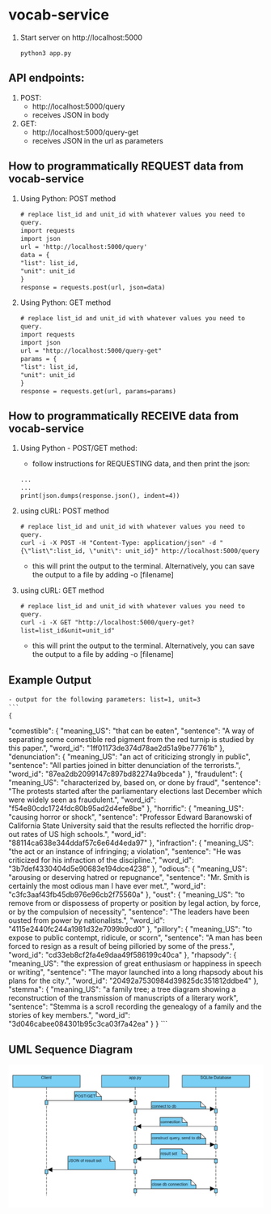 # vocab-service
1. Start server on http://localhost:5000
    ```
    python3 app.py
    ```

## API endpoints:
1. POST:
    - http://localhost:5000/query
    - receives JSON in body
2. GET:
    - http://localhost:5000/query-get
    - receives JSON in the url as parameters

## How to programmatically REQUEST data from vocab-service

1. Using Python: POST method

    ```
    # replace list_id and unit_id with whatever values you need to query.
    import requests
    import json
    url = 'http://localhost:5000/query'
    data = {
    "list": list_id,
    "unit": unit_id
    }
    response = requests.post(url, json=data)
    ```

2. Using Python: GET method
    ```
    # replace list_id and unit_id with whatever values you need to query.
    import requests
    import json
    url = "http://localhost:5000/query-get"
    params = {
    "list": list_id,
    "unit": unit_id
    }
    response = requests.get(url, params=params)

## How to programmatically RECEIVE data from vocab-service

1. Using Python - POST/GET method:
    - follow instructions for REQUESTING data, and then print the json:
    ```
    ...
    ...
    print(json.dumps(response.json(), indent=4))
    ```

2. using cURL: POST method
    ```
    # replace list_id and unit_id with whatever values you need to query.
    curl -i -X POST -H "Content-Type: application/json" -d "{\"list\":list_id, \"unit\": unit_id}" http://localhost:5000/query
    ```
    - this will print the output to the terminal. Alternatively, you can save
    the output to a file by adding -o [filename]
3. using cURL: GET method
    ```
    # replace list_id and unit_id with whatever values you need to query.
    curl -i -X GET "http://localhost:5000/query-get?list=list_id&unit=unit_id"
    ```
    - this will print the output to the terminal. Alternatively, you can save
    the output to a file by adding -o [filename]

## Example Output

    - output for the following parameters: list=1, unit=3
    ```
    {
  "comestible": {
    "meaning_US": "that can be eaten",
    "sentence": "A way of separating some comestible red pigment from the red turnip is studied by this paper.",
    "word_id": "1ff01173de374d78ae2d51a9be77761b"
  },
  "denunciation": {
    "meaning_US": "an act of criticizing strongly in public",
    "sentence": "All parties joined in bitter denunciation of the terrorists.",
    "word_id": "87ea2db2099147c897bd82274a9bceda"
  },
  "fraudulent": {
    "meaning_US": "characterized by, based on, or done by fraud",
    "sentence": "The protests started after the parliamentary elections last December which were widely seen as fraudulent.",
    "word_id": "f54e80cdc1724fdc80b95ad2d4efe8be"
  },
  "horrific": {
    "meaning_US": "causing horror or shock",
    "sentence": "Professor Edward Baranowski of California State University said that the results reflected the horrific drop-out rates of US high schools.",
    "word_id": "88114ca638e344ddaf57c6e64d4eda97"
  },
  "infraction": {
    "meaning_US": "the act or an instance of infringing; a violation",
    "sentence": "He was criticized for his infraction of the discipline.",
    "word_id": "3b7def4330404d5e90683e194dce4238"
  },
  "odious": {
    "meaning_US": "arousing or deserving hatred or repugnance",
    "sentence": "Mr. Smith is certainly the most odious man I have ever met.",
    "word_id": "c3fc3aaf43fb45db976e96cb2f75560a"
  },
  "oust": {
    "meaning_US": "to remove from or dispossess of property or position by legal action, by force, or by the compulsion of necessity",
    "sentence": "The leaders have been ousted from power by nationalists.",
    "word_id": "4115e2440fc244a1981d32e7099b9cd0"
  },
  "pillory": {
    "meaning_US": "to expose to public contempt, ridicule, or scorn",
    "sentence": "A man has been forced to resign as a result of being pilloried by some of the press.",
    "word_id": "cd33eb8cf2fa4e9daa49f586199c40ca"
  },
  "rhapsody": {
    "meaning_US": "the expression of great enthusiasm or happiness in speech or writing",
    "sentence": "The mayor launched into a long rhapsody about his plans for the city.",
    "word_id": "20492a7530984d39825dc351812ddbe4"
  },
  "stemma": {
    "meaning_US": "a family tree; a tree diagram showing a reconstruction of the transmission of manuscripts of a literary work",
    "sentence": "Stemma is a scroll recording the genealogy of a family and the stories of key members.",
    "word_id": "3d046cabee084301b95c3ca03f7a42ea"
  }
}
    ```

## UML Sequence Diagram
![UML diagram](/sequence_diagram_vocab_service.PNG)
